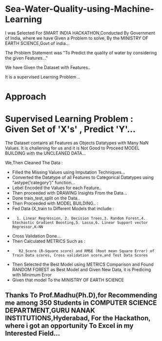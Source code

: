 # Sea-Water-Quality-using-Machine-Learning

I was Selected For SMART INDIA HACKATHON,Conducted By Government of India, where we have Given a Problem to solve, By the MINISTRY OF EARTH SCIENCE,Govt of india...

The Problem Statement was "To Predict the quality of water by considering the given Features..."

We have Given the Dataset with Features..

It is a supervised Learning Problem ..

# Approach

# Supervised Learning Problem : Given Set of 'X's' , Predict 'Y'...

The Dataset contains all Features as Objects Datatypes with Many NaN Values. It is challening for us and it is Not Good to Proceed MODEL BUILDING with the UNCLEANED DATA...

We,Then Cleaned The Data :
  * Filled the Missing Values using Imputation Techniques...
  * Converted the Datatype of all Features to Categorical Datatypes using "astype('category')" function...
  * Lebel Encoded the Values for each Feature..
  * Then proceeded with DRAWING Insights From the Data...
  * Done train_test_split on the Data..
  * Then Proceeded with MODEL BUILDING.. :
  *  Fed Data (X_train to Different Models that include  :
  *       1. Linear Regression, 2. Decision Trees,3. Random Forest,4. Stochastic Gradient Boosting,5. Lasso,6. Linear Support vector Regressor,K-NN
  *  Cross Validation Done...
  *  Then Calculated  METRICS Such as : 
  *        R2_Score (R-Square score) and RMSE (Root mean Square Error) of Train Data scores, Cross validation score,and Test Data Scores
  *  Then Selected the Best Model using METRICS Comparison and Found RANDOM FOREST as Best Model and Given New Data, it is Predicing with Minimum Error
  *   Given that model To the MINISTRY OF EARTH SCIENCE 

## Thanks To Prof.Madhu(Ph.D),for Recommending me among  350 Students in COMPUTER SCIENCE DEPARTMENT,GURU NANAK INSTITUTIONS,Hyderabad, For the Hackathon, where i got an opportunity To Excel in  my Interested Field... 
